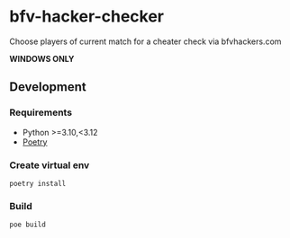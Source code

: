 # bfv-hacker-checker

Choose players of current match for a cheater check via bfvhackers.com

**WINDOWS ONLY**

## Development 

### Requirements

- Python >=3.10,<3.12
- [Poetry](https://python-poetry.org)

### Create virtual env

```shell
poetry install
```

### Build
```shell
poe build
```